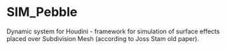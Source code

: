 # SIM_Pebble

Dynamic system for Houdini - framework for simulation of surface effects placed over Subdivision Mesh (according to Joss Stam old paper).
